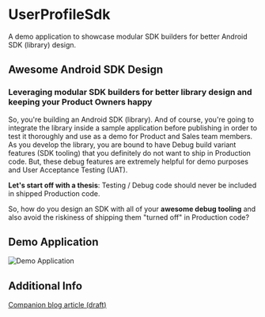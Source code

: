 # UserProfileSdk

A demo application to showcase modular SDK builders for better Android SDK (library) design.

## Awesome Android SDK Design
### Leveraging modular SDK builders for better library design and keeping your Product Owners happy

So, you're building an Android SDK (library). And of course, you're going to integrate the library inside a sample application before publishing in order to test it thoroughly and use as a demo for Product and Sales team members. As you develop the library, you are bound to have Debug build variant features (SDK tooling) that you definitely do not want to ship in Production code. But, these debug features are extremely helpful for demo purposes and User Acceptance Testing (UAT).

**Let's start off with a thesis**:
Testing / Debug code should never be included in shipped Production code.

So, how do you design an SDK with all of your **awesome debug tooling** and also avoid the riskiness of shipping them "turned off" in Production code?

## Demo Application
![Demo Application](UserProfileSdkDemo.gif)

## Additional Info
[Companion blog article (draft)](https://medium.com/@jacksoncheek/intelligent-android-sdk-design-fef427604546)
